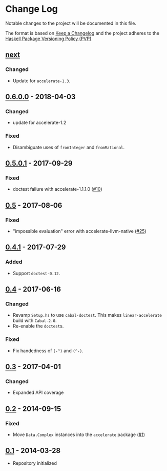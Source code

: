 # Change Log

Notable changes to the project will be documented in this file.

The format is based on [Keep a Changelog](http://keepachangelog.com/) and the
project adheres to the [Haskell Package Versioning Policy
(PVP)](https://pvp.haskell.org)

## [next]
### Changed
  * Update for `accelerate-1.3`.

## [0.6.0.0] - 2018-04-03
### Changed
  * update for accelerate-1.2

### Fixed
  * Disambiguate uses of `fromInteger` and `fromRational`.

## [0.5.0.1] - 2017-09-29
### Fixed
  * doctest failure with accelerate-1.1.1.0 ([#10])

## [0.5] - 2017-08-06
### Fixed
  * "impossible evaluation" error with accelerate-llvm-native ([#25][acc-llvm#25])

## [0.4.1] - 2017-07-29
### Added
  * Support `doctest-0.12`.

## [0.4] - 2017-06-16
### Changed
  * Revamp `Setup.hs` to use `cabal-doctest`. This makes `linear-accelerate` build with `Cabal-2.0`.
  * Re-enable the `doctest`s.

### Fixed
  * Fix handedness of `(-^)` and `(^-)`.

## [0.3] - 2017-04-01
### Changed
  * Expanded API coverage

## [0.2] - 2014-09-15
### Fixed
  * Move `Data.Complex` instances into the `accelerate` package ([#1])

## [0.1] - 2014-03-28
  * Repository initialized


[next]:             https://github.com/ekmett/linear-accelerate/compare/v0.6.0.0...HEAD
[0.6.0.0]:          https://github.com/ekmett/linear-accelerate/compare/v0.5.0.1...v0.6.0.0
[0.5.0.1]:          https://github.com/ekmett/linear-accelerate/compare/v0.5...v0.5.0.1
[0.5]:              https://github.com/ekmett/linear-accelerate/compare/v0.4.1...v0.5
[0.4.1]:            https://github.com/ekmett/linear-accelerate/compare/v0.4...v0.4.1
[0.4]:              https://github.com/ekmett/linear-accelerate/compare/v0.3...v0.4
[0.3]:              https://github.com/ekmett/linear-accelerate/compare/v0.2...v0.3
[0.2]:              https://github.com/ekmett/linear-accelerate/compare/v0.1...v0.2
[0.1]:              https://github.com/ekmett/linear-accelerate/compare/3db20f05af0a1488fcbc3ea28f8561ce73289b73...v0.1

[#1]:               https://github.com/ekmett/linear-accelerate/issues/1
[#10]:              https://github.com/ekmett/linear-accelerate/issues/10
[acc-llvm#25]:      https://github.com/AccelerateHS/accelerate-llvm/issues/25

